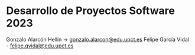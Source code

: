 # Desarrollo de Proyectos Software 2023
Gonzalo Alarcón Hellín -> gonzalo.alarcon@edu.upct.es
Felipe García Vidal - felipe.gvidal@edu.upct.es

